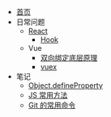 - [首页](/)
- 日常问题
  - [React](/issue/react/create)
    - [Hook](/issue/react/hook)
  - Vue
    - [双向绑定底层原理](/issue/vue/double)
    - [vuex](/issue/react/hook)
- 笔记
  - [Object.defineProperty](note/defineProperty)
  - [JS 常用方法](note/jsFuntion)
  - [Git 的常用命令](note/git)
